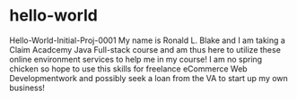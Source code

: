 # hello-world
Hello-World-Initial-Proj-0001
My name is Ronald L. Blake and I am taking a Claim Acadcemy Java Full-stack course and am thus here to utilize these online environment services to help me in my course!
I am no spring chicken so hope to use this skills for freelance eCommerce Web Developmentwork and possibly seek a loan from the VA to start up my own business!
